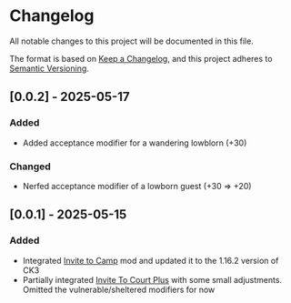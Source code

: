 # Changelog

All notable changes to this project will be documented in this file.

The format is based on [Keep a Changelog](https://keepachangelog.com/en/1.1.0/),
and this project adheres to [Semantic Versioning](https://semver.org/spec/v2.0.0.html).

## [0.0.2] - 2025-05-17

### Added

- Added acceptance modifier for a wandering lowblorn (+30)

### Changed

- Nerfed acceptance modifier of a lowborn guest (+30 => +20)

## [0.0.1] - 2025-05-15

### Added

- Integrated [Invite to Camp](https://steamcommunity.com/sharedfiles/filedetails/?id=3372248540) mod and updated it to the 1.16.2 version of CK3
- Partially integrated [Invite To Court Plus](https://steamcommunity.com/sharedfiles/filedetails/?id=3098975092) with some small adjustments. Omitted the vulnerable/sheltered modifiers for now
